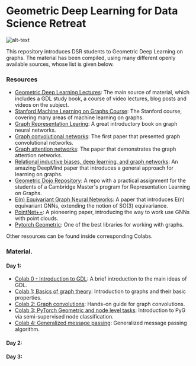 # Geometric Deep Learning for Data Science Retreat

![alt-text](https://github.com/stanislav-chekmenev/gdl/blob/main/assets/wall.webp)

This repository introduces DSR students to Geometric Deep Learning on graphs. The material has been compiled, using many
different openly available sources, whose list is given below.

### Resources

- [Geometric Deep Learning Lectures](https://geometricdeeplearning.com/): The main source of material, which includes a GDL
study book, a course of video lectures, blog posts and videos on the subject.
- [Stanford Machine Learning on Graphs Course](https://web.stanford.edu/class/cs224w/): The Stanford course, covering many areas
of machine learning on graphs.
- [Graph Representation Learing](https://www.cs.mcgill.ca/~wlh/grl_book/): A great introductory book on graph neural networks.
- [Graph convolutional networks](https://openreview.net/pdf?id=SJU4ayYgl): The first paper that presented graph convolutional networks.
- [Graph attention networks](https://arxiv.org/abs/1710.10903): The paper that demonstrates the graph attention networks.
- [Relational inductive biases, deep learning, and graph networks](https://arxiv.org/abs/1806.01261): An amazing DeepMind paper that introduces a general approach for learning on graphs.
- [Geometric Dojo Repository](https://github.com/chaitjo/geometric-gnn-dojo): A repo with a practical assignment for the students of a
Cambridge Master's program for Representation Learning on Graphs.
- [E(n) Equivariant Graph Neural Networks](https://arxiv.org/abs/2102.09844): A paper that introduces E(n) equivariant GNNs, extending
the notion of SO(3) equivariance.
- [PointNet++](https://arxiv.org/abs/1706.02413): A pioneering paper, introducing the way to work use GNNs with point clouds.
- [Pytorch Geometric](https://www.pyg.org/): One of the best libraries for working with graphs.

Other resources can be found inside corresponding Colabs.

### Material.

#### Day 1:

- [Colab 0 - Introduction to GDL](https://colab.research.google.com/drive/15YdCWc8gvE5cSCIw1ef5Qnus-fC0cgz3?usp=sharing): A brief introduction to the main ideas of GDL.
- [Colab 1: Basics of graph theory](https://colab.research.google.com/drive/18Mn7Yc3M2TCjVQJYMeKJSZjulTHfYpf5?usp=sharing): Introduction to graphs and their basic properties.  
- [Colab 2: Graph convolutions](https://colab.research.google.com/drive/16xkG0lqbatbbZeEWeO3rgxukeS3LOhFr?usp=sharing): Hands-on guide for graph convolutions.
- [Colab 3: PyTorch Geometric and node level tasks](https://colab.research.google.com/drive/1XbJyHpLKk_ywqOOHuK8LIO5JO5H-joN8?usp=sharing): Introduction to PyG via semi-supervised node classification.
- [Colab 4: Generalized message passing](https://colab.research.google.com/drive/1wJ93oNhvRZsJO_yl-foa_Q5PFk6LiWIC?usp=sharing): Generalized message passing algorithm.


#### Day 2:




#### Day 3:
